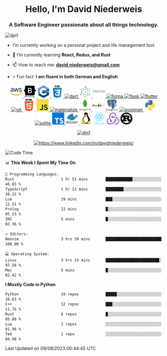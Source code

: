 <h1 align="center">Hello, I'm David Niederweis</h1>
<h3 align="center">A Software Engineer passionate about all things technology.</h3>

<p align="left"> <img src="https://komarev.com/ghpvc/?username=djn1" alt="djn1" /> </p>

- I’m currently working on a personal project and life management tool.

- 🌱 I’m currently learning **React, Redux, and Rust**

- 📫 How to reach me: **david.niederweis@gmail.com**

- ⚡ Fun fact: **I am fluent in both German and English**

<p align="center"> 
    <a href="https://aws.amazon.com" target="_blank">  <img src="https://raw.githubusercontent.com/devicons/devicon/master/icons/amazonwebservices/amazonwebservices-original-wordmark.svg" alt="aws" width="40" height="40"/> </a> 
    <a href="https://getbootstrap.com" target="_blank"> <img src="https://raw.githubusercontent.com/devicons/devicon/master/icons/bootstrap/bootstrap-plain-wordmark.svg" alt="bootstrap" width="40" height="40"/> </a>
    <a href="https://www.w3schools.com/cpp/" target="_blank"> <img src="https://raw.githubusercontent.com/devicons/devicon/master/icons/cplusplus/cplusplus-original.svg" alt="cplusplus" width="40" height="40"/> </a> 
    <a href="https://www.w3schools.com/css/" target="_blank"> <img src="https://raw.githubusercontent.com/devicons/devicon/master/icons/css3/css3-original-wordmark.svg" alt="css3" width="40" height="40"/> </a> 
    <a href="https://dart.dev" target="_blank"> <img src="https://www.vectorlogo.zone/logos/dartlang/dartlang-icon.svg" alt="dart" width="40" height="40"/> </a> 
    <a href="https://www.electronjs.org" target="_blank"> <img src="https://raw.githubusercontent.com/devicons/devicon/master/icons/electron/electron-original.svg" alt="electron" width="40" height="40"/> </a> 
    <a href="https://expressjs.com" target="_blank"> <img src="https://raw.githubusercontent.com/devicons/devicon/master/icons/express/express-original-wordmark.svg" alt="express" width="40" height="40"/> </a> 
    <a href="https://www.figma.com/" target="_blank"> <img src="https://www.vectorlogo.zone/logos/figma/figma-icon.svg" alt="figma" width="40" height="40"/> </a> 
    <a href="https://flask.palletsprojects.com/" target="_blank"> <img src="https://www.vectorlogo.zone/logos/pocoo_flask/pocoo_flask-icon.svg" alt="flask" width="40" height="40"/> </a> 
    <a href="https://flutter.dev" target="_blank"> <img src="https://www.vectorlogo.zone/logos/flutterio/flutterio-icon.svg" alt="flutter" width="40" height="40"/> </a> 
    <a href="https://git-scm.com/" target="_blank"> <img src="https://www.vectorlogo.zone/logos/git-scm/git-scm-icon.svg" alt="git" width="40" height="40"/> </a> 
    <a href="https://www.w3.org/html/" target="_blank"> <img src="https://raw.githubusercontent.com/devicons/devicon/master/icons/html5/html5-original-wordmark.svg" alt="html5" width="40" height="40"/> </a> 
    <a href="https://developer.mozilla.org/en-US/docs/Web/JavaScript" target="_blank"> <img src="https://raw.githubusercontent.com/devicons/devicon/master/icons/javascript/javascript-original.svg" alt="javascript" width="40" height="40"/> </a> 
    <a href="https://materializecss.com/" target="_blank"> <img src="https://raw.githubusercontent.com/prplx/svg-logos/5585531d45d294869c4eaab4d7cf2e9c167710a9/svg/materialize.svg" alt="materialize" width="40" height="40"/> </a> 
    <a href="https://www.mongodb.com/" target="_blank"> <img src="https://raw.githubusercontent.com/devicons/devicon/master/icons/mongodb/mongodb-original-wordmark.svg" alt="mongodb" width="40" height="40"/> </a> 
    <a href="https://nodejs.org" target="_blank"> <img src="https://raw.githubusercontent.com/devicons/devicon/master/icons/nodejs/nodejs-original-wordmark.svg" alt="nodejs" width="40" height="40"/> </a> 
    <a href="https://www.postgresql.org" target="_blank"> <img src="https://raw.githubusercontent.com/devicons/devicon/master/icons/postgresql/postgresql-original-wordmark.svg" alt="postgresql" width="40" height="40"/> </a> 
    <a href="https://postman.com" target="_blank"> <img src="https://www.vectorlogo.zone/logos/getpostman/getpostman-icon.svg" alt="postman" width="40" height="40"/> </a> 
    <a href="https://www.python.org" target="_blank"> <img src="https://raw.githubusercontent.com/devicons/devicon/master/icons/python/python-original.svg" alt="python" width="40" height="40"/> </a> 
    <a href="https://www.sqlite.org/" target="_blank"> <img src="https://www.vectorlogo.zone/logos/sqlite/sqlite-icon.svg" alt="sqlite" width="40" height="40"/> </a> 
    <a href="https://www.typescriptlang.org/" target="_blank"> <img src="https://raw.githubusercontent.com/devicons/devicon/master/icons/typescript/typescript-original.svg" alt="typescript" width="40" height="40"/> </a>
    <a href="https://www.docker.com/" target="_blank" rel="noreferrer"> <img src="https://raw.githubusercontent.com/devicons/devicon/master/icons/docker/docker-original-wordmark.svg" alt="docker" width="40" height="40"/> </a>
    <a href="https://www.linux.org/" target="_blank" rel="noreferrer">  <img src="https://raw.githubusercontent.com/devicons/devicon/master/icons/linux/linux-original.svg" alt="linux" width="40" height="40"/></a>
    <a href="https://reactjs.org/" target="_blank" rel="noreferrer">  <img src="https://raw.githubusercontent.com/devicons/devicon/master/icons/react/react-original-wordmark.svg" alt="react" width="40" height="40"/></a>
    <a href="https://redux.js.org" target="_blank" rel="noreferrer">  <img src="https://raw.githubusercontent.com/devicons/devicon/master/icons/redux/redux-original.svg" alt="redux" width="40" height="40"/></a>
    <a href="https://www.rust-lang.org" target="_blank" rel="noreferrer">  <img src="https://raw.githubusercontent.com/devicons/devicon/master/icons/rust/rust-plain.svg" alt="rust" width="40" height="40"/>
</p>
<p align="center"> <img src="https://github-readme-stats.vercel.app/api?username=djn1&show_icons=true&locale=en" alt="djn1" /> </p>

<p align="center">
<a href="https://linkedin.com/in/https://www.linkedin.com/in/davidniederweis/" target="blank"><img align="center" src="https://cdn.jsdelivr.net/npm/simple-icons@3.0.1/icons/linkedin.svg" alt="https://www.linkedin.com/in/davidniederweis/" height="20" width="20" /></a>
</p>

<!--START_SECTION:waka-->
![Code Time](http://img.shields.io/badge/Code%20Time-2%2C132%20hrs%2016%20mins-blue)

📊 **This Week I Spent My Time On** 

```text
💬 Programming Languages: 
Rust                     1 hr 51 mins        ████████████░░░░░░░░░░░░░   46.65 % 
TypeScript               1 hr 12 mins        ████████░░░░░░░░░░░░░░░░░   30.32 % 
Lua                      29 mins             ███░░░░░░░░░░░░░░░░░░░░░░   12.51 % 
Prolog                   12 mins             █░░░░░░░░░░░░░░░░░░░░░░░░   05.23 % 
INI                      5 mins              █░░░░░░░░░░░░░░░░░░░░░░░░   02.36 % 

🔥 Editors: 
Neovim                   3 hrs 59 mins       █████████████████████████   100.00 % 

💻 Operating System: 
Linux                    3 hrs 53 mins       ████████████████████████░   97.58 % 
Mac                      5 mins              █░░░░░░░░░░░░░░░░░░░░░░░░   02.42 % 
```

**I Mostly Code in Python** 

```text
Python                   19 repos            █████░░░░░░░░░░░░░░░░░░░░   18.63 % 
C++                      12 repos            ███░░░░░░░░░░░░░░░░░░░░░░   11.76 % 
Rust                     6 repos             █░░░░░░░░░░░░░░░░░░░░░░░░   05.88 % 
Lua                      2 repos             ░░░░░░░░░░░░░░░░░░░░░░░░░   01.96 % 
TeX                      1 repo              ░░░░░░░░░░░░░░░░░░░░░░░░░   00.98 % 
```




 Last Updated on 09/09/2023 00:44:45 UTC
<!--END_SECTION:waka-->
